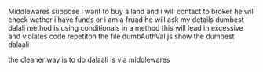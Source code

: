 Middlewares
suppose i want to buy a land and i will contact to broker he will check wether i have funds or i am a fruad he will ask my details 
dumbest dalali method is using conditionals in a method this will lead in excessive and violates code repetiton 
the file dumbAuthVal.js show the dumbest dalaali 

the cleaner way is to do dalaali is via middlewares 
